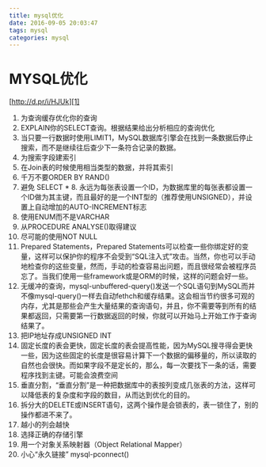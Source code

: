 ```yaml
---
title: mysql优化
date: 2016-09-05 20:03:47
tags: mysql
categories: mysql
---
```


# MYSQL优化
[http://d.pr/i/HJUk][1]
1. 为查询缓存优化你的查询
2. EXPLAIN你的SELECT查询。根据结果给出分析相应的查询优化
3. 当只要一行数据时使用LIMIT1，MySQL数据库引擎会在找到一条数据后停止搜索，而不是继续往后查少下一条符合记录的数据。
4. 为搜索字段建索引
5. 在Join表的时候使用相当类型的数据，并将其索引
6. 千万不要ORDER BY RAND()
7. 避免 SELECT * 8. 永远为每张表设置一个ID，为数据库里的每张表都设置一个ID做为其主键，而且最好的是一个INT型的（推荐使用UNSIGNED），并设置上自动增加的AUTO-INCREMENT标志
9. 使用ENUM而不是VARCHAR
10. 从PROCEDURE ANALYSE()取得建议
11. 尽可能的使用NOT NULL
12. Prepared Statements，Prepared Statements可以检查一些你绑定好的变量，这样可以保护你的程序不会受到“SQL注入式”攻击。当然，你也可以手动地检查你的这些变量，然而，手动的检查容易出问题，而且很经常会被程序员忘了。当我们使用一些framework或是ORM的时候，这样的问题会好一些。
13. 无缓冲的查询，mysql-unbuffered-query()发送一个SQL语句到MySQL而并不像mysql-query()一样去自动fethch和缓存结果。这会相当节约很多可观的内存，尤其是那些会产生大量结果的查询语句，并且，你不需要等到所有的结果都返回，只需要第一行数据返回的时候，你就可以开始马上开始工作于查询结果了。
14. 把IP地址存成UNSIGNED INT
15. 固定长度的表会更快，固定长度的表会提高性能，因为MySQL搜寻得会更快一些，因为这些固定的长度是很容易计算下一个数据的偏移量的，所以读取的自然也会很快。而如果字段不是定长的，那么，每一次要找下一条的话，需要程序找到主键。可能会浪费空间
16. 垂直分割，“垂直分割”是一种把数据库中的表按列变成几张表的方法，这样可以降低表的复杂度和字段的数目，从而达到优化的目的。
17. 拆分大的DELETE或INSERT语句，这两个操作是会锁表的，表一锁住了，别的操作都进不来了。
18. 越小的列会越快
19. 选择正确的存储引擎
20. 用一个对象关系映射器（Object Relational Mapper）
21. 小心“永久链接” mysql-pconnect()

